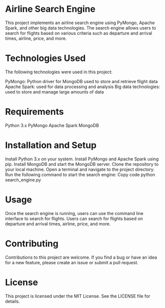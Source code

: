 Airline Search Engine
====================

This project implements an airline search engine using PyMongo, Apache Spark, and other big data technologies. The search engine allows users to search for flights based on various criteria such as departure and arrival times, airline, price, and more.

Technologies Used
================
The following technologies were used in this project:

PyMongo: Python driver for MongoDB used to store and retrieve flight data
Apache Spark: used for data processing and analysis
Big data technologies: used to store and manage large amounts of data

Requirements
============
Python 3.x
PyMongo
Apache Spark
MongoDB

Installation and Setup
====================
Install Python 3.x on your system.
Install PyMongo and Apache Spark using pip.
Install MongoDB and start the MongoDB server.
Clone the repository to your local machine.
Open a terminal and navigate to the project directory.
Run the following command to start the search engine:
Copy code
python search_engine.py

Usage
===============
Once the search engine is running, users can use the command line interface to search for flights. Users can search for flights based on departure and arrival times, airline, price, and more.

Contributing
================

Contributions to this project are welcome. If you find a bug or have an idea for a new feature, please create an issue or submit a pull request.

License
=================
This project is licensed under the MIT License. See the LICENSE file for details.
